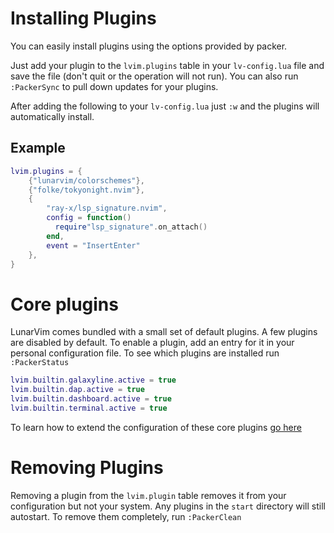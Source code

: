 # Installing Plugins

You can easily install plugins using the options provided by packer.

Just add your plugin to the `lvim.plugins` table in your `lv-config.lua` file and save the file (don't quit or the operation will not run). You can also run `:PackerSync` to pull down updates for your plugins.

After adding the following to your `lv-config.lua` just `:w` and the plugins will automatically install.

## Example

```lua
lvim.plugins = {
    {"lunarvim/colorschemes"},
    {"folke/tokyonight.nvim"}, 
    {
        "ray-x/lsp_signature.nvim",
        config = function() 
          require"lsp_signature".on_attach() 
        end,
        event = "InsertEnter"
    },
}
```


# Core plugins
LunarVim comes bundled with a small set of default plugins.  A few plugins are disabled by default.  To enable a plugin, add an entry for it in your personal configuration file.  To see which plugins are installed run `:PackerStatus`

```lua
lvim.builtin.galaxyline.active = true
lvim.builtin.dap.active = true
lvim.builtin.dashboard.active = true
lvim.builtin.terminal.active = true
```

To learn how to extend the configuration of these core plugins [go here](./extending-configuration-for-core-plugins.md)

# Removing Plugins

Removing a plugin from the `lvim.plugin` table removes it from your configuration but not your system.  Any plugins in the `start` directory will still autostart.  To remove them completely, run `:PackerClean`

